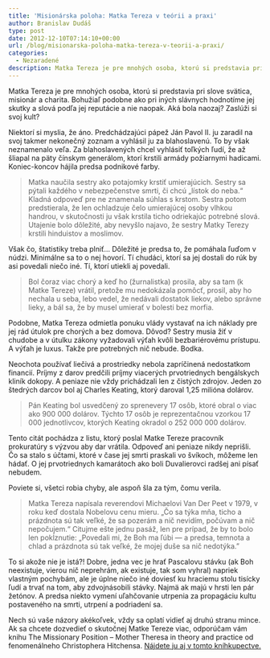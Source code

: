```yaml
---
title: 'Misionárska poloha: Matka Tereza v teórii a praxi'
author: Branislav Dudáš
type: post
date: 2012-12-10T07:14:10+00:00
url: /blog/misionarska-poloha-matka-tereza-v-teorii-a-praxi/
categories:
  - Nezaradené
description: Matka Tereza je pre mnohých osoba, ktorú si predstavia pri slove svätica, misionár a charita. Bohužiaľ podobne ako pri iných slávnych hodnotíme jej skutky a slová podľa jej reputácie a nie naopak. Aká bola naozaj? Zaslúži si svoj kult?
---
```

Matka Tereza je pre mnohých osoba, ktorú si predstavia pri slove svätica, misionár a charita. Bohužiaľ podobne ako pri iných slávnych hodnotíme jej skutky a slová podľa jej reputácie a nie naopak. Aká bola naozaj? Zaslúži si svoj kult?

Niektorí si myslia, že áno. Predchádzajúci pápež Ján Pavol II. ju zaradil na svoj takmer nekonečný zoznam a vyhlásil ju za blahoslavenú. To by však neznamenalo veľa. Za blahoslavených chcel vyhlásiť toľkých ľudí, že až šliapal na päty čínskym generálom, ktorí krstili armády požiarnymi hadicami. Koniec-koncov hájila predsa podnikové farby.

> Matka naučila sestry ako potajomky krstiť umierajúcich. Sestry sa pýtali každého v nebezpečenstve smrti, či chcú &#8222;lístok do neba.&#8220; Kladná odpoveď pre ne znamenala súhlas s krstom. Sestra potom predstierala, že len ochladzuje čelo umierajúcej osoby vlhkou handrou, v skutočnosti ju však krstila ticho odriekajúc potrebné slová. Utajenie bolo dôležité, aby nevyšlo najavo, že sestry Matky Terezy krstili hinduistov a moslimov.

Však čo, štatistiky treba plniť… Dôležité je predsa to, že pomáhala ľuďom v núdzi. Minimálne sa to o nej hovorí. Tí chudáci, ktorí sa jej dostali do rúk by asi povedali niečo iné. Tí, ktorí utiekli aj povedali.

> Bol čoraz viac chorý a keď ho (žurnalistka) prosila, aby sa tam (k Matke Tereze) vrátil, pretože mu nedokázala pomôcť, prosil, aby ho nechala u seba, lebo vedel, že nedávali dostatok liekov, alebo správne lieky, a bál sa, že by musel umierať v bolesti bez morfia.

Podobne, Matka Tereza odmietla ponuku vlády vystavať na ich náklady pre jej rád útulok pre chorých a bez domova. Dôvod? Sestry musia žiť v chudobe a v útulku zákony vyžadovali výťah kvôli bezbariérovému prístupu. A výťah je luxus. Takže pre potrebných nič nebude. Bodka.

Neochota používať liečivá a prostriedky nebola zapríčinená nedostatkom financií. Príjmy z darov predčili príjmy viacerých prvotriednych bengálskych kliník dokopy. A peniaze nie vždy prichádzali len z čistých zdrojov. Jeden zo štedrých darcov bol aj Charles Keating, ktorý daroval 1,25 milióna dolárov.

> Pán Keating bol usvedčený zo sprenevery 17 osôb, ktoré obral o viac ako 900 000 dolárov. Týchto 17 osôb je reprezentačnou vzorkou 17 000 jednotlivcov, ktorých Keating okradol o 252 000 000 dolárov.

Tento citát pochádza z listu, ktorý poslal Matke Tereze pracovník prokuratúry s výzvou aby dar vrátila. Odpoveď ani peniaze nikdy neprišli. Čo sa stalo s účtami, ktoré v čase jej smrti praskali vo švíkoch, môžeme len hádať. O jej prvotriednych kamarátoch ako boli Duvalierovci radšej ani písať nebudem.

Poviete si, všetci robia chyby, ale aspoň šla za tým, čomu verila.

> Matka Tereza napísala reverendovi Michaelovi Van Der Peet v 1979, v roku keď dostala Nobelovu cenu mieru. &#8222;Čo sa týka mňa, ticho a prázdnota sú tak veľké, že sa pozerám a nič nevidím, počúvam a nič nepočujem.&#8220; Citujme ešte jednu pasáž, len pre prípad, že by to bolo len pokĺznutie: &#8222;Povedali mi, že Boh ma ľúbi — a predsa, temnota a chlad a prázdnota sú tak veľké, že mojej duše sa nič nedotýka.”

To si akože nie je istá?! Dobre, jedna vec je hrať Pascalovu stávku (ak Boh neexistuje, vierou nič neprehrám, ak existuje, tak som vyhral) napriek vlastným pochybám, ale je úplne niečo iné doviesť ku hraciemu stolu tisícky ľudí a trvať na tom, aby zdvojnásobili stávky. Najmä ak majú v hrsti len pár žetónov. A predsa niekto vymení uľahčovanie utrpenia za propagáciu kultu postaveného na smrti, utrpení a podriadení sa.

Nech sú vaše názory akékoľvek, vždy sa oplatí vidieť aj druhú stranu mince. Ak sa chcete dozvedieť o skutočnej Matke Tereze viac, odporúčam vám knihu The Missionary Position &#8211; Mother Theresa in theory and practice od fenomenálneho Christophera Hitchensa. <a title="hitchens" href="http://www.bookdepository.com/Missionary-Position-Christopher-Hitchens/9781455523009" target="_blank">Nájdete ju aj v tomto kníhkupectve.</a>
